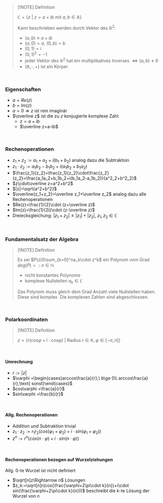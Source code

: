 >[!NOTE] Definition
>
>$\mathbb{C}=\{z\ |\ z = a+ib\text{ mit } a,b\in\mathbb{R}\}$
>
>Kann beschrieben werden durch Vektor des $\mathbb{R}^2$:
>- $(a,b)\equiv a+ib$
>- $(a,0)=a,\ (0,b)=b$
>- $(0,1)=i$
>- $(0,1)^2=-1$
>- jeder Vektor des $\mathbb{R}^2$ hat ein multiplikatives Inverses $\Leftrightarrow (a,b)\not =0$
>- $(\mathbb{R},\cdot ,+)$ ist ein Körper

<br>

### Eigenschaften

- $a=Re(z)$
- $b=Im(z)$
- $a=0\Rightarrow z$ ist rein imaginär
- $\overline z$ ist die zu $z$ konjugierte komplexe Zahl:
	- $z=a+ib$
	- $\overline z=a-ib$

<br>

### Rechenoperationen

- $z_1+z_2:=a_1+a_2+i(b_1+b_2)$ analog dazu die Subtraktion
- $z_1\cdot z_2:=a_1b_2-b_1b_2+i(a_1b_2+b_1a_2)$
- $\frac{z_1}{z_2}=\frac{z_1}{z_2}\cdot\frac{z_2}{z_2}=\frac{a_1a_2+b_1b_2+i(b_1a_2-a_1b_2)}{a^2_2+b^2_2}$
- $z\cdot\overline z=a^2+b^2$
- $|z|=\sqrt{a^2+b^2}$
- $\overline{z_1+z_2}=\overline z_1+\overline z_2$ analog dazu alle Rechenoperationen
- $Re(z)=\frac{1}{2}\cdot (z+\overline z)$
- $Im(z)=\frac{1}{2i}\cdot (z-\overline z)$
- Dreiecksgleichung: $|z_1+z_2|\le |z_1|+|z_2|,\ z_1,z_2\in\mathbb{C}$

<br>

### Fundamentalsatz der Algebra

>[!NOTE] Definition
>
>Es sei $P(z)0\sum_{k=0}^na_k\cdot z^k$ ein Polynom vom Grad $deg(P)=:n\in\mathbb{N}$
>
>- nicht konstantes Polynome
>- komplexe Nullstellen $a_k\in\mathbb{C}$
>  
>Das Polynom muss gleich dem Grad Anzahl viele Nullstellen haben. Diese sind komplex. Die komplexen Zahlen sind abgeschlossen.

<br>

### Polarkoordinaten

>[!NOTE] Definition
>
>$z=\{r(cos\varphi +i\cdot cos\varphi )\ |\text{ Radius } r\in\mathbb{R},\varphi\in [-\pi ,\pi]\}$

<br>

#### Umrechnung

- $r:=|z|$
- $\varphi =\begin{cases}arccos\frac{a}{r},\ b\ge 0\\ arccos\frac{a}{r},\text{ sonst}\end{cases}$
- $cos\varphi =\frac{a}{r}$
- $sin\varphi =\frac{b}{r}$

<br>

#### Allg. Rechenoperationen

- Addition und Subtraktion trivial
- $z_1\cdot z_2:=r_1r_2(cos(\varphi_1+\varphi_2)+i\cdot sin(\varphi_1+\varphi_2))$
- $z^n:=r^n(cos(n\cdot\varphi)+i\cdot sin(n\cdot\varphi))$

<br>

#### Rechenoperationen bezogen auf Wurzelziehungen

Allg. $0$-te Wurzel ist nicht definiert

- $\sqrt[n]z\Rightarrow n$ Lösungen
- $z_k:=\sqrt[n]r(cos(\frac{\varphi+2\pi\cdot k}{n})+i\cdot sin(\frac{\varphi+2\pi\cdot k}{n}))$ beschreibt die $k$-te Lösung der Wurzel von $n$
